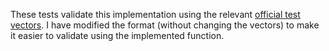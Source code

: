 These tests validate this implementation using the relevant
[official test vectors](https://csrc.nist.gov/Projects/Cryptographic-Algorithm-Validation-Program/Random-Number-Generators).
I have modified the format (without changing the vectors) to make it easier to validate using the implemented function.
